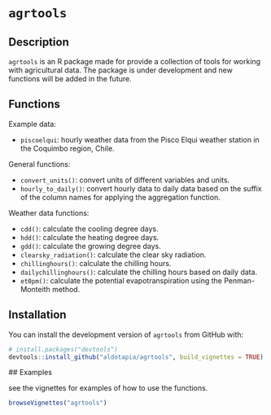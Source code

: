# `agrtools`

## Description

`agrtools` is an R package made for provide a collection of tools for working with agricultural data. The package is under development and new functions will be added in the future.

## Functions

Example data:
 - `piscoelqui`: hourly weather data from the Pisco Elqui weather station in the Coquimbo region, Chile.

General functions:
 - `convert_units()`: convert units of different variables and units.
 - `hourly_to_daily()`: convert hourly data to daily data based on the suffix of the column names for applying the aggregation function.

Weather data functions:
 - `cdd()`: calculate the cooling degree days.
 - `hdd()`: calculate the heating degree days.
 - `gdd()`: calculate the growing degree days.
 - `clearsky_radiation()`: calculate the clear sky radiation.
 - `chillinghours()`: calculate the chilling hours.
 - `dailychillinghours()`: calculate the chilling hours based on daily data.
 - `et0pm()`: calculate the potential evapotranspiration using the Penman-Monteith method.

## Installation

You can install the development version of `agrtools` from GitHub with:

``` r
# install.packages("devtools")
devtools::install_github("aldotapia/agrtools", build_vignettes = TRUE)
```

## Examples

see the vignettes for examples of how to use the functions.

``` r
browseVignettes("agrtools")
```
